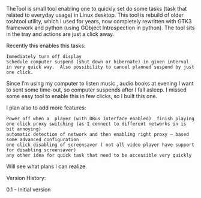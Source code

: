 TheTool is small tool enabling one to quickly set do some tasks (task that related to everyday usage) in Linux desktop. This tool is rebuild of older toshtool utility, which I used for years, now completely rewritten with GTK3 framework and python (using GObject Introspection in python). The tool sits in the tray and actions are just a click away.

Recently this enables this tasks:

    Immediately turn off display
    Schedule computer suspend (shut down or hibernate) in given interval in very quick way.  Also possibility to cancel planned suspend by just one click.

Since I’m using my computer to listen music , audio books at evening I want to sent some time-out, so computer suspends after I fall asleep.  I missed some easy tool to enable this in few clicks, so I built this one.

I plan also to add more features:

    Power off when a  player (with DBus Interface enabled)  finish playing
    one click proxy switching (as I connect to different networks in is bit annoying)
    automatic detection of network and then enabling right proxy – based some advanced configuration
    one click disabling of screensaver ( not all video player have support for disabling screensaver)
    any other idea for quick task that need to be accessible very quickly

Will see what plans I can realize.

Version History:

0.1 - Initial version 